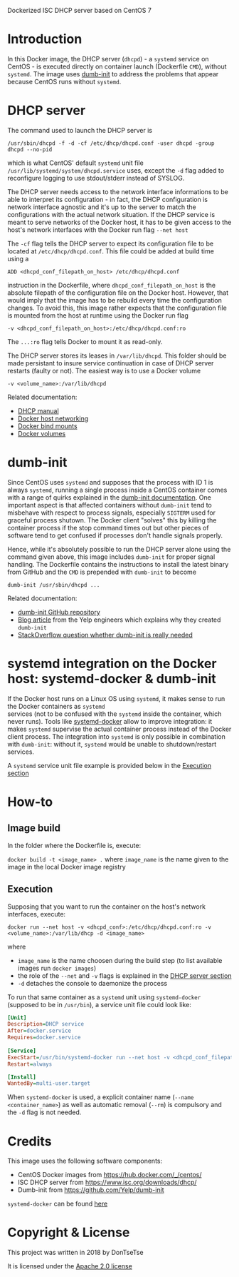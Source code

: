 Dockerized ISC DHCP server based on CentOS 7 

# Introduction
In this Docker image, the DHCP server (`dhcpd`) - a `systemd` service on CentOS - is executed directly
on container launch (Dockerfile `CMD`), without `systemd`. The image uses [dumb-init](#dumb-init) 
to address the problems that appear because CentOS runs without `systemd`. 

# DHCP server
The command used to launch the DHCP server is

`/usr/sbin/dhcpd -f -d -cf /etc/dhcp/dhcpd.conf -user dhcpd -group dhcpd --no-pid`

which is what CentOS' default `systemd` unit file `/usr/lib/systemd/system/dhcpd.service` uses, except 
the `-d` flag added to reconfigure logging to use stdout/stderr instead of SYSLOG. 

The DHCP server needs access to the network interface informations to be able to interpret its configuration - 
in fact, the DHCP configuration is network interface agnostic and it's up to the server to match the 
configurations with the actual network situation. If the DHCP service is meant to serve networks of the Docker 
host, it has to be given access to the host's network interfaces with the Docker run flag `--net host`

The `-cf` flag tells the DHCP server to expect its configuration file to be located at `/etc/dhcp/dhcpd.conf`. 
This file could be added at build time using a 
  
`ADD <dhcpd_conf_filepath_on_host> /etc/dhcp/dhcpd.conf` 

instruction in the Dockerfile, where `dhcpd_conf_filepath_on_host` is the absolute filepath of the 
configuration file on the Docker host. However, that would imply that the image has to be rebuild every time 
the configuration changes. To avoid this, this image rather expects that the configuration file is mounted 
from the host at runtime using the Docker run flag 
  
`-v <dhcpd_conf_filepath_on_host>:/etc/dhcp/dhcpd.conf:ro` 

The  `...:ro` flag tells Docker to mount it as read-only.   

The DHCP server stores its leases in `/var/lib/dhcpd`. This folder should be made persistant to insure service
continuation in case of DHCP server restarts (faulty or not). The easiest way is to use a Docker volume 

`-v <volume_name>:/var/lib/dhcpd` 

Related documentation:
- [DHCP manual](https://linux.die.net/man/8/dhcpd)
- [Docker host networking](https://docs.docker.com/network/host/)
- [Docker bind mounts](https://docs.docker.com/storage/bind-mounts/)
- [Docker volumes](https://docs.docker.com/storage/volumes/)

# dumb-init
Since CentOS uses `systemd` and supposes that the process with ID 1 is always `systemd`, running a single process 
inside a CentOS container comes with a range of quirks explained in the 
[dumb-init documentation](https://github.com/Yelp/dumb-init). One important aspect is that affected containers 
without `dumb-init` tend to misbehave with respect to process signals, especially `SIGTERM` used for graceful 
process shutown. The Docker client "solves" this by killing the container process if the stop command times out 
but other pieces of software tend to get confused if processes don't handle signals properly.

Hence, while it's absolutely possible to run the DHCP server alone using the command given above, this image 
includes `dumb-init` for proper signal handling. The Dockerfile contains the instructions to install the latest 
binary from GitHub and the `CMD` is prepended with `dumb-init` to become 

`dumb-init /usr/sbin/dhcpd ...`

Related documentation:
- [dumb-init GitHub repository](https://github.com/Yelp/dumb-init)
- [Blog article](https://engineeringblog.yelp.com/2016/01/dumb-init-an-init-for-docker.html) from the Yelp 
  engineers which explains why they created `dumb-init`
- [StackOverflow question whether dumb-init is really needed](https://stackoverflow.com/questions/37374310/how-critical-is-dumb-init-for-docker)

# systemd integration on the Docker host: systemd-docker & dumb-init
If the Docker host runs on a Linux OS using `systemd`, it makes sense to run the Docker containers as `systemd`  
services (not to be confused with the `systemd` inside the container, which never runs). Tools like 
[systemd-docker](https://github.com/DonTseTse/systemd-docker) allow to improve integration: it makes `systemd` 
supervise the actual container process instead of the Docker client process. The integration into `systemd` is 
only possible in combination with `dumb-init`: without it, `systemd` would be unable to shutdown/restart
services. 

A `systemd` service unit file example is provided below in the [Execution section](#execution)

# How-to
## Image build 

In the folder where the Dockerfile is, execute:

`docker build -t <image_name> .` where `image_name` is the name given to the image in the local Docker image 
registry

## Execution
Supposing that you want to run the container on the host's network interfaces, execute:

`docker run --net host -v <dhcpd_conf>:/etc/dhcp/dhcpd.conf:ro -v <volume_name>:/var/lib/dhcp -d <image_name>`

where
- `image_name` is the name choosen during the build step (to list available images run `docker images`)
- the role of the `--net` and `-v` flags is explained in the [DHCP server section](#dhcp-server) 
- `-d` detaches the console to daemonize the process

To run that same container as a `systemd` unit using `systemd-docker` (supposed to be in `/usr/bin`), 
a service unit file could look like:
```ini
[Unit]
Description=DHCP service
After=docker.service
Requires=docker.service
 
[Service]
ExecStart=/usr/bin/systemd-docker run --net host -v <dhcpd_conf_filepath>:/etc/dhcp/dhcpd.conf:ro -v <volume_name>:/var/lib/dhcp --name <container_name> --rm <image_name>
Restart=always

[Install]
WantedBy=multi-user.target
```
When `systemd-docker` is used, a explicit container name (`--name <container_name>`) as well as automatic
removal (`--rm`) is compulsory and the `-d` flag is not needed. 

# Credits

This image uses the following software components:

- CentOS Docker images from https://hub.docker.com/_/centos/
- ISC DHCP server from https://www.isc.org/downloads/dhcp/
- Dumb-init from https://github.com/Yelp/dumb-init

`systemd-docker` can be found [here](https://github.com/DonTseTse/systemd-docker)

# Copyright & License

This project was written in 2018 by DonTseTse

It is licensed under the [Apache 2.0 license](LICENSE)
